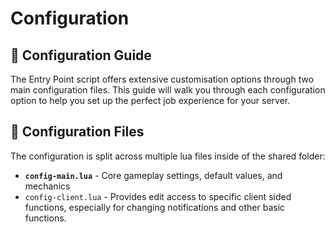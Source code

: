 # Configuration

## 🔧 Configuration Guide <a href="#configuration-guide" id="configuration-guide"></a>

The Entry Point script offers extensive customisation options through two main configuration files. This guide will walk you through each configuration option to help you set up the perfect job experience for your server.

## 📁 Configuration Files

The configuration is split across multiple lua files inside of the shared folder:

* **`config-main.lua`** - Core gameplay settings, default values, and mechanics
* `config-client.lua` - Provides edit access to specific client sided functions, especially for changing notifications and other basic functions.
